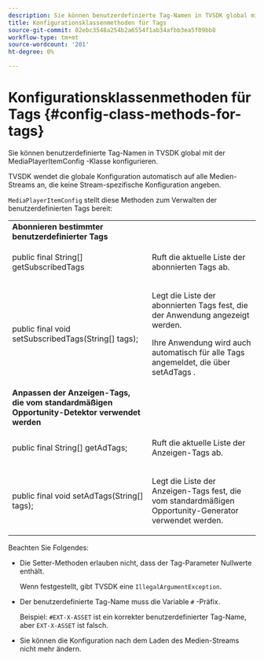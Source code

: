 ```yaml
---
description: Sie können benutzerdefinierte Tag-Namen in TVSDK global mit der MediaPlayerItemConfig -Klasse konfigurieren.
title: Konfigurationsklassenmethoden für Tags
source-git-commit: 02ebc3548a254b2a6554f1ab34afbb3ea5f09bb8
workflow-type: tm+mt
source-wordcount: '201'
ht-degree: 0%

---
```


# Konfigurationsklassenmethoden für Tags {#config-class-methods-for-tags}

Sie können benutzerdefinierte Tag-Namen in TVSDK global mit der MediaPlayerItemConfig -Klasse konfigurieren.

TVSDK wendet die globale Konfiguration automatisch auf alle Medien-Streams an, die keine Stream-spezifische Konfiguration angeben.

`MediaPlayerItemConfig` stellt diese Methoden zum Verwalten der benutzerdefinierten Tags bereit:

<table id="table_B37A6C75270D47BC99258F2884AD6905"> 
 <tbody> 
  <tr> 
   <td colname="col1"> <b>Abonnieren bestimmter benutzerdefinierter Tags</b> </td> 
   <td colname="col2"> </td> 
  </tr> 
  <tr> 
   <td colname="col1"> <span class="codeph"> public final String[] getSubscribedTags </span> </td> 
   <td colname="col2"> <p>Ruft die aktuelle Liste der abonnierten Tags ab. </p> </td> 
  </tr> 
  <tr> 
   <td colname="col1"> <span class="codeph"> public final void setSubscribedTags(String[] tags); </span> </td> 
   <td colname="col2"> <p>Legt die Liste der abonnierten Tags fest, die der Anwendung angezeigt werden. </p> <p>Ihre Anwendung wird auch automatisch für alle Tags angemeldet, die über <span class="codeph"> setAdTags </span>. </p> </td> 
  </tr> 
  <tr> 
   <td colname="col1"> <b>Anpassen der Anzeigen-Tags, die vom standardmäßigen Opportunity-Detektor verwendet werden</b> </td> 
   <td colname="col2"> </td> 
  </tr> 
  <tr> 
   <td colname="col1"> <span class="codeph"> public final String[] getAdTags; </span> </td> 
   <td colname="col2"> <p>Ruft die aktuelle Liste der Anzeigen-Tags ab. </p> </td> 
  </tr> 
  <tr> 
   <td colname="col1"> <span class="codeph"> public final void setAdTags(String[] tags); </span> </td> 
   <td colname="col2"> <p>Legt die Liste der Anzeigen-Tags fest, die vom standardmäßigen Opportunity-Generator verwendet werden. </p> </td> 
  </tr> 
 </tbody> 
</table>

Beachten Sie Folgendes:

* Die Setter-Methoden erlauben nicht, dass der Tag-Parameter Nullwerte enthält.

  Wenn festgestellt, gibt TVSDK eine `IllegalArgumentException`.
* Der benutzerdefinierte Tag-Name muss die Variable `#` -Präfix.

  Beispiel: `#EXT-X-ASSET` ist ein korrekter benutzerdefinierter Tag-Name, aber `EXT-X-ASSET` ist falsch.

* Sie können die Konfiguration nach dem Laden des Medien-Streams nicht mehr ändern.
